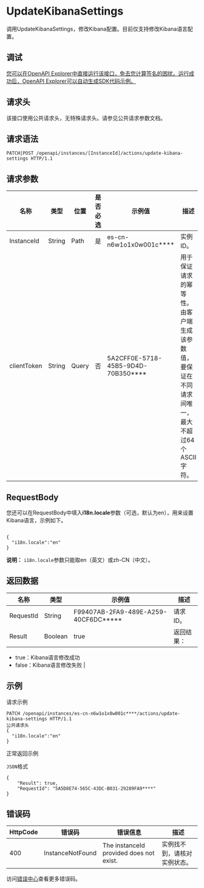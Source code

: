 # UpdateKibanaSettings

调用UpdateKibanaSettings，修改Kibana配置。目前仅支持修改Kibana语言配置。

## 调试

[您可以在OpenAPI Explorer中直接运行该接口，免去您计算签名的困扰。运行成功后，OpenAPI Explorer可以自动生成SDK代码示例。](https://api.aliyun.com/#product=elasticsearch&api=UpdateKibanaSettings&type=ROA&version=2017-06-13)

## 请求头

该接口使用公共请求头，无特殊请求头。请参见公共请求参数文档。

## 请求语法

```
PATCH|POST /openapi/instances/[InstanceId]/actions/update-kibana-settings HTTP/1.1
```

## 请求参数

|名称|类型|位置|是否必选|示例值|描述|
|--|--|--|----|---|--|
|InstanceId|String|Path|是|es-cn-n6w1o1x0w001c\*\*\*\*|实例ID。 |
|clientToken|String|Query|否|5A2CFF0E-5718-45B5-9D4D-70B350\*\*\*\*|用于保证请求的幂等性。由客户端生成该参数值，要保证在不同请求间唯一，最大不超过64个ASCII字符。 |

## RequestBody

您还可以在RequestBody中填入**i18n.locale**参数（可选，默认为en），用来设置Kibana语言，示例如下。

```

{
  "i18n.locale":"en"
}

```

**说明：** `i18n.locale`参数只能取en（英文）或zh-CN（中文）。

## 返回数据

|名称|类型|示例值|描述|
|--|--|---|--|
|RequestId|String|F99407AB-2FA9-489E-A259-40CF6DC\*\*\*\*\*|请求ID。 |
|Result|Boolean|true|返回结果：

 -   true：Kibana语言修改成功
-   false：Kibana语言修改失败 |

## 示例

请求示例

```
PATCH /openapi/instances/es-cn-n6w1o1x0w001c****/actions/update-kibana-settings HTTP/1.1
公共请求头
{
  "i18n.locale":"en"
}
```

正常返回示例

`JSON`格式

```
{
    "Result": true,
    "RequestId": "5A5D8E74-565C-43DC-B031-29289FA9****"
}
```

## 错误码

|HttpCode|错误码|错误信息|描述|
|--------|---|----|--|
|400|InstanceNotFound|The instanceId provided does not exist.|实例找不到，请核对实例状态。|

访问[错误中心](https://error-center.alibabacloud.com/status/product/elasticsearch)查看更多错误码。

